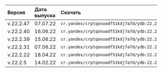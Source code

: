 Версия |  Дата выпуска | Скачать
:--- | :--- | :---
v.22.2.47 | 07.07.22 | `cr.yandex/crptqonuodf51kdj7a7d/ydb:22.2.47`
v.22.2.40 | 16.06.22 | `cr.yandex/crptqonuodf51kdj7a7d/ydb:22.2.40`
v.22.2.39 | 15.06.22 | `cr.yandex/crptqonuodf51kdj7a7d/ydb:22.2.39`
v.22.2.31 | 07.06.22 | `cr.yandex/crptqonuodf51kdj7a7d/ydb:22.2.31`
v.22.2.22 | 18.04.22 | `cr.yandex/crptqonuodf51kdj7a7d/ydb:22.2.22`
v.22.2.5 | 14.02.22 | `cr.yandex/crptqonuodf51kdj7a7d/ydb:22.2.5`
